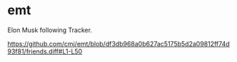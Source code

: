 # emt
Elon Musk following Tracker.

https://github.com/cmj/emt/blob/df3db968a0b627ac5175b5d2a09812ff74d93f81/friends.diff#L1-L50
